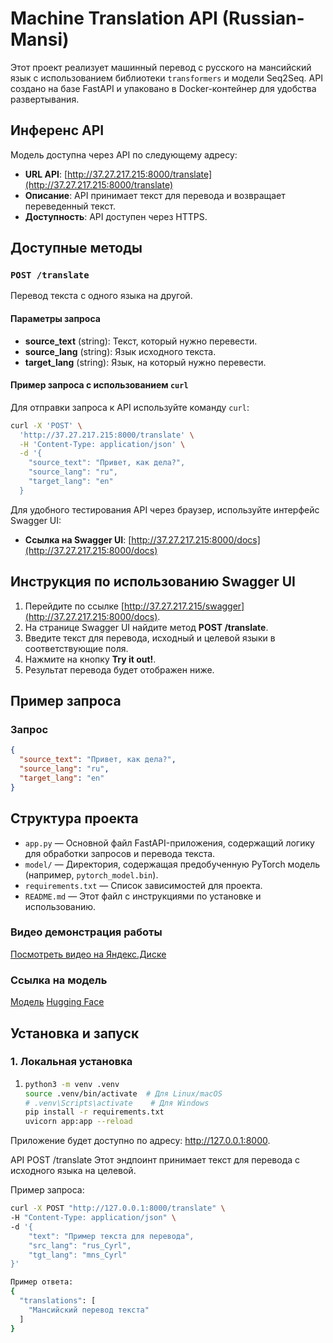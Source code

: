# Machine Translation API (Russian-Mansi)

Этот проект реализует машинный перевод с русского на мансийский язык с использованием библиотеки `transformers` и модели Seq2Seq. API создано на базе FastAPI и упаковано в Docker-контейнер для удобства развертывания.

## Инференс API

Модель доступна через API по следующему адресу:

- **URL API**: [http://37.27.217.215:8000/translate](http://37.27.217.215:8000/translate)
- **Описание**: API принимает текст для перевода и возвращает переведенный текст.
- **Доступность**: API доступен через HTTPS.

## Доступные методы

### `POST /translate`
Перевод текста с одного языка на другой.

#### Параметры запроса

- **source_text** (string): Текст, который нужно перевести.
- **source_lang** (string): Язык исходного текста.
- **target_lang** (string): Язык, на который нужно перевести.

#### Пример запроса с использованием `curl`

Для отправки запроса к API используйте команду `curl`:

```bash
curl -X 'POST' \
  'http://37.27.217.215:8000/translate' \
  -H 'Content-Type: application/json' \
  -d '{
    "source_text": "Привет, как дела?",
    "source_lang": "ru",
    "target_lang": "en"
  }
```
Для удобного тестирования API через браузер, используйте интерфейс Swagger UI:

- **Ссылка на Swagger UI**: [http://37.27.217.215:8000/docs](http://37.27.217.215:8000/docs)

## Инструкция по использованию Swagger UI

1. Перейдите по ссылке [http://37.27.217.215/swagger](http://37.27.217.215:8000/docs).
2. На странице Swagger UI найдите метод **POST /translate**.
3. Введите текст для перевода, исходный и целевой языки в соответствующие поля.
4. Нажмите на кнопку **Try it out!**.
5. Результат перевода будет отображен ниже.

## Пример запроса

### Запрос

```json
{
  "source_text": "Привет, как дела?",
  "source_lang": "ru",
  "target_lang": "en"
}
```


## Структура проекта

- `app.py` — Основной файл FastAPI-приложения, содержащий логику для обработки запросов и перевода текста.
- `model/` — Директория, содержащая предобученную PyTorch модель (например, `pytorch_model.bin`).
- `requirements.txt` — Список зависимостей для проекта.
- `README.md` — Этот файл с инструкциями по установке и использованию.


### Видео демонстрация работы

[Посмотреть видео на Яндекс.Диске](https://disk.yandex.ru/i/xwFbzw74C2ZrCQ)

### Ссылка на модель
[Модель](https://drive.google.com/drive/folders/1WTjwXgYZ0hSjLzmdpoQ1eWM6TXOTbTar)
[Hugging Face](https://huggingface.co/Anzovi/nllb-rus-mansi-V2/tree/main)
## Установка и запуск

### 1. Локальная установка

1. 
   ```bash
   python3 -m venv .venv
   source .venv/bin/activate  # Для Linux/macOS
   # .venv\Scripts\activate    # Для Windows
   pip install -r requirements.txt
   uvicorn app:app --reload

Приложение будет доступно по адресу: http://127.0.0.1:8000.


API
POST /translate
Этот эндпоинт принимает текст для перевода с исходного языка на целевой.

Пример запроса:
```bash
curl -X POST "http://127.0.0.1:8000/translate" \
-H "Content-Type: application/json" \
-d '{
    "text": "Пример текста для перевода",
    "src_lang": "rus_Cyrl",
    "tgt_lang": "mns_Cyrl"
}' 
```
```bash
Пример ответа:
{
  "translations": [
    "Мансийский перевод текста"
  ]
}
```




